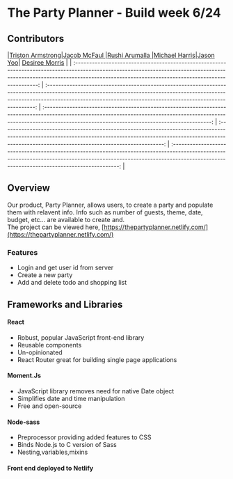 
# The Party Planner - Build week 6/24
## Contributors 
|[Triston Armstrong]( https://github.com/Tarmstrong95)|[Jacob McFaul ](https://github.com/McTrip777)|[Rushi Arumalla ](https://github.com/rushi444)|[Michael Harris](https://github.com/immichaelharris)|[Jason Yoo](https://github.com/JasonYoo)| [Desiree Morris](https://github.com/desiquinn)                                                                                     |
| :-----------------------------------------------------------------------------------------------------------------------------------------------------------------------------------------------------------------------------: | :--------------------------------------------------------------------------------------------------------------------------------------------------------------------------------------------------------------------------------------: | :------------------------------------------------------------------------------------------------------------------------------------------------------------------------------------------------------------------------: | :----------------------------------------------------------------------------------------------------------------------------------------------------------------------------------------------------------------------: | :-----------------------------------------------------------------------------------------------------------------------------------------------------------------------------------------------------------------------: |

## Overview
Our product, Party Planner,  allows users, to create a party and populate them with relavent info. Info such as number of guests, theme, date, budget, etc... are available to create and. <br>
The project can be viewed here, [https://thepartyplanner.netlify.com/](https://thepartyplanner.netlify.com/)
### Features
  * Login and get user id from server 
  * Create a new party
  * Add and delete todo and shopping list
## Frameworks and Libraries 
#### React
* Robust, popular JavaScript front-end library
* Reusable components
* Un-opinionated
* React Router great for building single page applications
#### Moment.Js
* JavaScript library removes need for native Date object
* Simplifies date and time manipulation
* Free and open-source
  
#### Node-sass
* Preprocessor providing added features to CSS
* Binds Node.js to C version of Sass
* Nesting,variables,mixins

#### Front end deployed to Netlify

